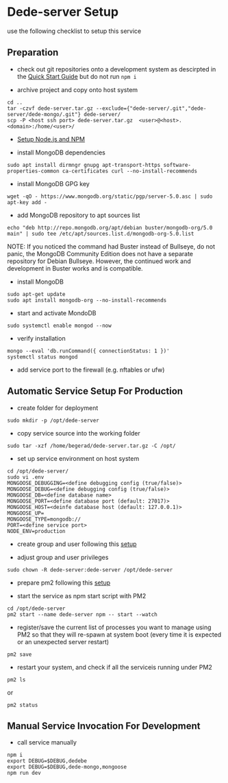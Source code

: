 # Dede-server Setup

use the following checklist to setup this service

## Preparation

* check out git repositories onto a development system as descirpted in the
[Quick Start Guide](../README.md#Quick-Start-Guide)
but do not run ```npm i```

* archive project and copy onto host system
```
cd ..
tar -czvf dede-server.tar.gz --exclude={"dede-server/.git","dede-server/dede-mongo/.git"} dede-server/
scp -P <host ssh port> dede-server.tar.gz  <user>@<host>.<domain>:/home/<user>/
```

* [Setup Node.js and NPM](https://github.com/Software-Ingenieur-Begerad/setup/blob/main/doc/setup-npm.md)

* install MongoDB dependencies
```
sudo apt install dirmngr gnupg apt-transport-https software-properties-common ca-certificates curl --no-install-recommends
```

* install MongoDB GPG key
```
wget -qO - https://www.mongodb.org/static/pgp/server-5.0.asc | sudo apt-key add -
```

* add MongoDB repository to apt sources list
```
echo "deb http://repo.mongodb.org/apt/debian buster/mongodb-org/5.0 main" | sudo tee /etc/apt/sources.list.d/mongodb-org-5.0.list
```
NOTE: If you noticed the command had Buster instead of Bullseye, do not panic, the MongoDB Community Edition does not have a separate repository for Debian Bullseye. However, the continued work and development in Buster works and is compatible.

* install MongoDB
```
sudo apt-get update
sudo apt install mongodb-org --no-install-recommends
```

* start and activate MondoDB
```
sudo systemctl enable mongod --now
```

* verify installation
```
mongo --eval 'db.runCommand({ connectionStatus: 1 })'
systemctl status mongod
```

* add service port to the firewall (e.g. nftables or ufw)

## Automatic Service Setup For Production

* create folder for deployment
```
sudo mkdir -p /opt/dede-server
```

* copy service source into the working folder
```
sudo tar -xzf /home/begerad/dede-server.tar.gz -C /opt/
```

* set up service environment on host system
```
cd /opt/dede-server/
sudo vi .env
MONGOOSE_DEBUGGING=<define debugging config (true/false)>
MONGOOSE_DEBUG=<define debugging config (true/false)>
MONGOOSE_DB=<define database name>
MONGOOSE_PORT=<define database port (default: 27017)>
MONGOOSE_HOST=<deinfe database host (default: 127.0.0.1)>
MONGOOSE_UP=
MONGOOSE_TYPE=mongodb://
PORT=<define service port>
NODE_ENV=production
```

* create group and user <service name>
following this [setup](https://github.com/Software-Ingenieur-Begerad/setup/blob/main/doc/grp-usr.md)

* adjust group and user privileges
```
sudo chown -R dede-server:dede-server /opt/dede-server
```

* prepare pm2 following this [setup](https://github.com/Software-Ingenieur-Begerad/setup/blob/main/doc/pm2.md)

* start the service as npm start script with PM2
```
cd /opt/dede-server
pm2 start --name dede-server npm -- start --watch
```

* register/save the current list of processes you want to manage using PM2 so that they will re-spawn at system boot (every time it is expected or an unexpected server restart)
```
pm2 save
```

* restart your system, and check if all the serviceis running under PM2
```
pm2 ls
```
or
```
pm2 status
```

## Manual Service Invocation For Development
* call service manually
```
npm i
export DEBUG=$DEBUG,dedebe
export DEBUG=$DEBUG,dede-mongo,mongoose
npm run dev
```
